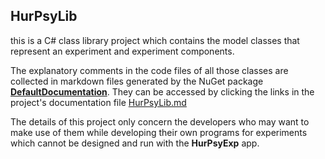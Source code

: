 ﻿## HurPsyLib
this is a C# class library project which contains
the model classes that represent an experiment
and experiment components.

The explanatory comments in the code files of
all those classes are collected in markdown files
generated by  the NuGet package
[**DefaultDocumentation**](https://www.nuget.org/packages/DefaultDocumentation/).
They can be accessed by clicking the links
in the project's documentation file
[HurPsyLib.md](Documentation/HurPsyLib.md)

The details of this project only concern the developers
who may want to make use of them while developing their own programs
for experiments which cannot be designed and run
with the **HurPsyExp** app.